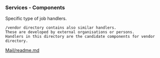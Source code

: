 ### Services - Components

Specific type of job handlers.

```
/vendor directory contains also similar handlers.  
These are developed by external organisations or persons.
Handlers in this directory are the candidate components for vendor directory.
```

[Mail/readme.md](Mail/readme.md)